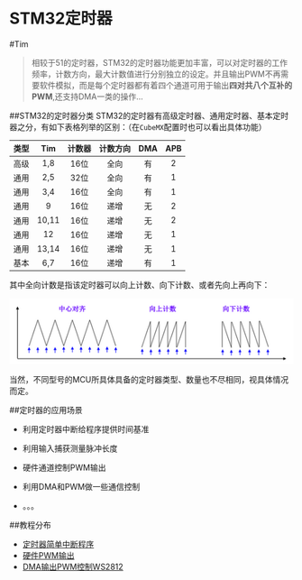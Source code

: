 <span id="hidden-autonumber"></span>

<h1 class="article-title">STM32定时器</h1>

#Tim

>相较于51的定时器，STM32的定时器功能更加丰富，可以对定时器的工作频率，计数方向，最大计数值进行分别独立的设定。并且输出PWM不再需要软件模拟，而是每个定时器都有着四个通道可用于输出**四对共八个互补的PWM**,还支持DMA一类的操作...

##STM32的定时器分类
STM32的定时器有高级定时器、通用定时器、基本定时器之分，有如下表格列举的区别：（在`CubeMX`配置时也可以看出具体功能）

| 类型 |  Tim  | 计数器 | 计数方向 | DMA  | APB  |
| :--: | :---: | :----: | :------: | :--: | :--: |
| 高级 |  1,8  |  16位  |   全向   |  有  |  2   |
| 通用 |  2,5  |  32位  |   全向   |  有  |  1   |
| 通用 |  3,4  |  16位  |   全向   |  有  |  1   |
| 通用 |   9   |  16位  |   递增   |  无  |  2   |
| 通用 | 10,11 |  16位  |   递增   |  无  |  2   |
| 通用 |  12   |  16位  |   递增   |  无  |  1   |
| 通用 | 13,14 |  16位  |   递增   |  无  |  1   |
| 基本 |  6,7  |  16位  |   递增   |  有  |  1   |

其中全向计数是指该定时器可以向上计数、向下计数、或者先向上再向下：

![计数方式](assets\计数方式.png)

当然，不同型号的MCU所具体具备的定时器类型、数量也不尽相同，视具体情况而定。

##定时器的应用场景

- 利用定时器中断给程序提供时间基准

- 利用输入捕获测量脉冲长度
- 硬件通道控制PWM输出
- 利用DMA和PWM做一些通信控制
- 。。。

##教程分布

- [定时器简单中断程序](./定时器简单中断程序.md)
- [硬件PWM输出](./硬件PWM输出.md)
- [DMA输出PWM控制WS2812](./DMA输出PWM控制WS2812.md)